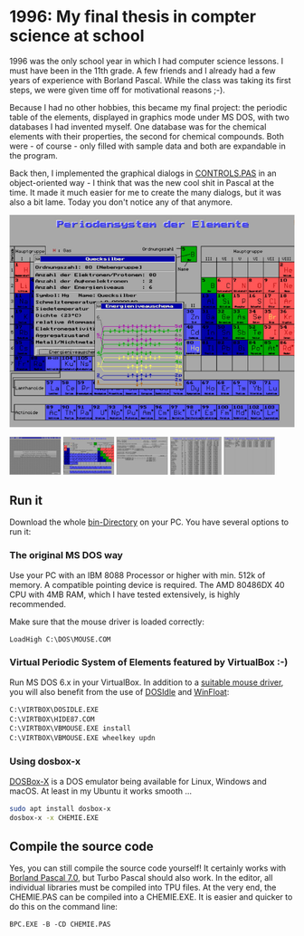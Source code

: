 # 1996: My final thesis in compter science at school

1996 was the only school year in which I had computer science lessons. I must have been in the 11th grade. A few friends and I already had a few years of experience with Borland Pascal. While the class was taking its first steps, we were given time off for motivational reasons ;-).

Because I had no other hobbies, this became my final project: the periodic table of the elements, displayed in graphics mode under MS DOS, with two databases I had invented myself. One database was for the chemical elements with their properties, the second for chemical compounds. Both were - of course - only filled with sample data and both are expandable in the program.

Back then, I implemented the graphical dialogs in [CONTROLS.PAS](src/CONTROLS.PAS) in an object-oriented way - I think that was the new cool shit in Pascal at the time. It made it much easier for me to create the many dialogs, but it was also a bit lame. Today you don't notice any of that anymore.


![Screenshot of the Code in Action](screenshots/periodensystem_mit_energieniveauschema.jpg)

<img src="screenshots/startbildschirm.jpg" width="18%"></img> <img src="screenshots/periodensystem.jpg" width="18%"></img> <img src="screenshots/verbindungen.jpg" width="18%"></img> <img src="screenshots/db_elemente.jpg" width="18%"></img> <img src="screenshots/db_verbindungen.jpg" width="18%"></img> 

## Run it

Download the whole [bin-Directory](bin/) on your PC. You have several options to run it:

### The original MS DOS way

Use your PC with an IBM 8088 Processor or higher with min. 512k of memory. A compatible pointing device is required. The AMD 80486DX 40 CPU with 4MB RAM, which I have tested extensively, is highly recommended.

Make sure that the mouse driver is loaded correctly:

```autoexec.bat
LoadHigh C:\DOS\MOUSE.COM
```

### Virtual Periodic System of Elements featured by VirtualBox :-)

Run MS DOS 6.x in your VirtualBox. In addition to a [suitable mouse driver](https://git.javispedro.com/cgit/vbados.git/about/), you will also benefit from the use of [DOSIdle](http://www.win16.info/files/patch/dosidle.img) and [WinFloat](http://www.win16.info/files/winfloat.img):

```autoexec.bat
C:\VIRTBOX\DOSIDLE.EXE
C:\VIRTBOX\HIDE87.COM
C:\VIRTBOX\VBMOUSE.EXE install
C:\VIRTBOX\VBMOUSE.EXE wheelkey updn
```

### Using dosbox-x

[DOSBox-X](https://dosbox-x.com/) is a DOS emulator being available for Linux, Windows and macOS. At least in my Ubuntu it works smooth ...

```bash
sudo apt install dosbox-x
dosbox-x -x CHEMIE.EXE
```

## Compile the source code

Yes, you can still compile the source code yourself! It certainly works with [Borland Pascal 7.0](https://winworldpc.com/product/borland-pascal/7x), but Turbo Pascal should also work. In the editor, all individual libraries must be compiled into TPU files. At the very end, the CHEMIE.PAS can be compiled into a CHEMIE.EXE. It is easier and quicker to do this on the command line:

```dos
BPC.EXE -B -CD CHEMIE.PAS
```

